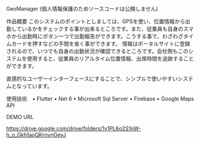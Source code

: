 GeoManager (個人情報保護のためソースコードは公開しません)

作品概要
このシステムのポイントとしましては、GPSを使い、位置情報から出勤しているかをチェックする事が出来るところです。また、従業員も自身のスマホから出勤時にボタン一つで出勤報告ができます。こうする事で、わざわざタイムカードを押すなどの手間を省く事ができます。 情報はポータルサイトに登録されるので、いつでも自身の出勤状況が確認できるところです。会社側もこのシステムを使用すると、従業員のリアルタイム位置情報、出席時間を追跡することができます。　

直感的なユーザーインターフェースにすることで、シンプルで使いやすいシステムとなっています。

使用技術　• Flutter • Net 6 • Microsoft Sql Server • Firebase • Google Maps API

DEMO URL

https://drive.google.com/drive/folders/1y1PL6o2S1nW-h_o_Gkh1aoQKrnvnGeyJ
